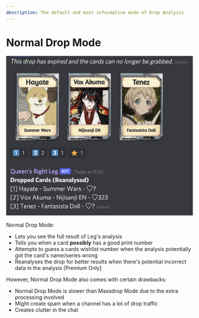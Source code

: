 ```yaml
---
description: The default and most informative mode of Drop Analysis
---
```


# Normal Drop Mode

![Example of Drop Analysis in Normal Mode](<../../.gitbook/assets/image (11).png>)

Normal Drop Mode:

* Lets you see the full result of Leg's analysis
* Tells you when a card **possibly** has a good print number
* Attempts to guess a cards wishlist number when the analysis potentially got the card's name/series wrong
* Reanalyses the drop for better results when there's potential incorrect data in the analysis \[Premium Only]

However, Normal Drop Mode also comes with certain drawbacks:

* Normal Drop Mode is slower than Massdrop Mode due to the extra processing involved
* Might create spam when a channel has a lot of drop traffic
* Creates clutter in the chat

